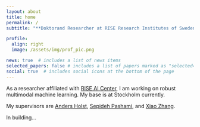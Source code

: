 ```yaml
---
layout: about
title: home
permalink: /
subtitle: "**Doktorand Researcher at RISE Research Institutes of Sweden**"

profile:
  align: right
  image: /assets/img/prof_pic.png

news: true  # includes a list of news items
selected_papers: false # includes a list of papers marked as "selected={true}"
social: true  # includes social icons at the bottom of the page
---
```

As a researcher affiliated with <a href='https://www.ri.se/en/ai-center'>RISE AI Center</a>, I am working on robust multimodal machine learning. My base is at Stockholm currently.

My supervisors are <a href='https://scholar.google.com/citations?user=DqynYRgAAAAJ&hl=en'>Anders Holst</a>, <a href='https://scholar.google.com/citations?user=dP8O7_AAAAAJ&hl=en'>Sepideh Pashami</a>, and <a href='https://scholar.google.com/citations?user=L-lz7CUAAAAJ&hl=en'>Xiao Zhang</a>.

In building...

<!--Link to your favorite [subreddit](http://reddit.com). You can put a picture in, too. The code is already in, just name your picture `prof_pic.jpg` and put it in the `img/` folder.-->

<!--Put your address / P.O. box / other info right below your picture. You can also disable any these elements by editing `profile` property of the YAML header of your `_pages/about.md`. Edit `_bibliography/papers.bib` and Jekyll will render your [publications page](/al-folio/publications/) automatically.-->

<!--Link to your social media connections, too. This theme is set up to use [Font Awesome icons](http://fortawesome.github.io/Font-Awesome/) and [Academicons](https://jpswalsh.github.io/academicons/), like the ones below. Add your Facebook, Twitter, LinkedIn, Google Scholar, or just disable all of them.-->